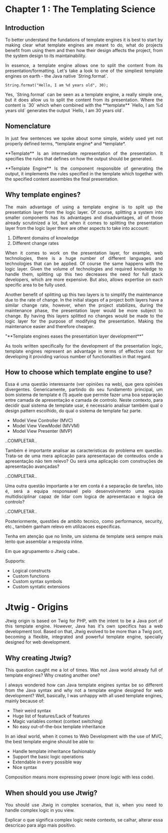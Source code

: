 # Chapter 1 : The Templating Science

## Introduction

<p style="text-align: justify;">
To better understand the fundations of template engines it is best to start by making clear what template engines are meant to do, what do projects benefit from using them and then how their design affects the project, from the system design to its maintainability.
</p>

<p style="text-align: justify;">
In essence, a template engine allows one to split the content from its presentation/formatting. Let's take a look to one of the simpliest template engines on earth - the Java native `String.format`.
</p>

    String.format("Hello, I am %d years old", 30);

<p style="text-align: justify;">
Yes, `String.format` can be seen as a template engine, a really simple one, but it does allow us to split the content from its presentation. Where the content is `30` which when combined with the **template** `Hello, I am %d years old` generates the output `Hello, I am 30 years old`.
</p>

## Nomenclature

<p style="text-align: justify;">
In just few sentences we spoke about some simple, widely used yet not properly defined terms, *template engine* and *template*.
</p>

<p style="text-align: justify;">
**Template** Is an intermediate representation of the presentation. It specifies the rules that defines on how the output should be generated.
</p>

<p style="text-align: justify;">
**Template Engine** Is the component responsible of generating the output, it implements the rules specified in the template which together with the specified content assembles the final presentation.
</p>


## Why template engines?

<p style="text-align: justify;">
The main advantage of using a template engine is to split up the presentation layer from the logic layer. Of course, splitting a system into smaller components has its advantages and disadvantages, all of those already scrutinized a lot, but when it comes to splitting the presentation layer from the logic layer there are other aspects to take into account:
</p>

1. Different domains of knowledge
2. Different change rates

<p style="text-align: justify;">
When it comes to work on the presentation layer, for example, web technologies, there is a huge number of different languages and technologies that can be applied. Of course the same happens with the logic layer. Given the volume of technologies and required knowledge to handle them, splitting up this two decreases the need for full stack developers, which are more expensive. But also, allows expertise on each specific area to be fully used.
</p>

<p style="text-align: justify;">
Another benefit of splitting up this two layers is to simplify the maintenance due to the rate of change. In the initial stages of a project both layers have a similar change rate, however, when the project stabilizes, during the maintenance phase, the presentation layer would be more subject to change. By having this layers splitted no changes would be made to the logic layer for the purpose of modifying the presentation. Making the maintenance easier and therefore cheaper.
</p>

<p style="text-align: justify;">
"**Template engines eases the presentation layer development**"
</p>

<p style="text-align: justify;">
As tools written specifically for the development of the presentation logic, template engines represent an advantage in terms of effective cost for developing it providing various number of functionalities in that regard.
</p>

## How to choose which template engine to use?

<p style="text-align: justify;">
Essa é uma questão interessante (ver opiniões na web), que gera opiniões divergentes. Genericamente, partindo do seu fundamento principal, um bom sistema de template é (1) aquele que permite fazer uma boa separação entre camada de apresentação e camada de controlo. Neste contexto, para decidir qual sistema de template usar, é necessário analisar também qual o design pattern escolhido, do qual o sistema de template faz parte.
</p>

- Model View Controller (MVC)
- Model View ViewModel (MVVM)
- Model View Presenter (MVP)

..COMPLETAR..

<p style="text-align: justify;">
Também é importante analisar as caracteristicas do problema em questão. Trata-se de uma mera aplicação para apresentaçao de conteudos onde a apresentação não tem relevo? Ou será uma aplicação com construções de apresentação avançadas?
</p>

..COMPLETAR..

<p style="text-align: justify;">
Uma outra questão importante a ter em conta é a separação de tarefas, isto é, será a equipa responsavel pelo desenvolvimento uma equipa multidisciplinar capaz de lidar com logica de apresentacao e logica de controlo?
</p>

..COMPLETAR..

<p style="text-align: justify;">
Posteriormente, questões de ambito tecnico, como performance, security, etc., também ganham relevo em utilizacoes especificas.
</p>

<p style="text-align: justify;">
Tenha em atenção que no limite, um sistema de template será sempre mais lento que assemblar a resposta inline.
</p>

Em que agrupamento o Jtwig cabe..

Supports:

- Logical constructs
- Custom functions
- Custom syntax symbols
- Custom syntatic extensions



# Jtwig - Origins

<p style="text-align: justify;">
Jtwig origin is based on Twig for PHP, with the intent to be a Java port of this template engine. However, Java has it's own specifics has a web development tool. Based on that, Jtwig evolved to be more than a Twig port, becoming a flexible, integrated and powerful template engine, specially designed for web development.
</p>

## Why creating Jtwig?

<p style="text-align: justify;">
This question caught me a lot of times. Was not Java world already full of template engines? Why creating another one?
</p>

<p style="text-align: justify;">
I always wondered how can Java template engines syntax be so different from the Java syntax and why not a template engine designed for web development? Well, basically, I was unhappy with all used template engines, mainly because of:
</p>

- Their weird syntax
- Huge list of features/Lack of features
- Magic variables context (context switching)
- No easy out-of-the-box template inheritance

<p style="text-align: justify;">
In an ideal world, when it comes to Web Development with the use of MVC, the best template engine should be able to:
</p>

- Handle template inheritance fashionably
- Support the basic logic operations
- Extendable in every possible way
- Nice syntax

<p style="text-align: justify;">
Composition means more expressing power (more logic with less code).
</p>


## When should you use Jtwig?

<p style="text-align: justify;">
You should use Jtwig in complex scenarios, that is, when you need to handle complex logic in you view.
</p>

<p style="text-align: justify;">
Explicar o que significa complex logic neste contexto, se calhar, alterar essa descricao para algo mais positivo.
</p>


